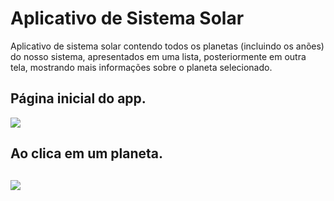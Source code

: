 # Aplicativo de Sistema Solar

Aplicativo de sistema solar contendo todos os planetas (incluindo os anões) do nosso sistema, apresentados em uma lista, posteriormente em outra tela, mostrando mais informações sobre o planeta selecionado.


<h2>
  <b>Página inicial do app.</b> <br>
</h2>
  
  <img src = "https://user-images.githubusercontent.com/67807074/169179165-0b5af14e-ce5c-4494-9c68-909c7b9156b2.jpg">
  
 <h2>
  </b>Ao clica em um planeta. <br>
 <h2>
  
  <img src = "https://user-images.githubusercontent.com/67807074/169179135-56c49f25-1dad-4472-a27f-6fcdecb5df0d.jpg">
